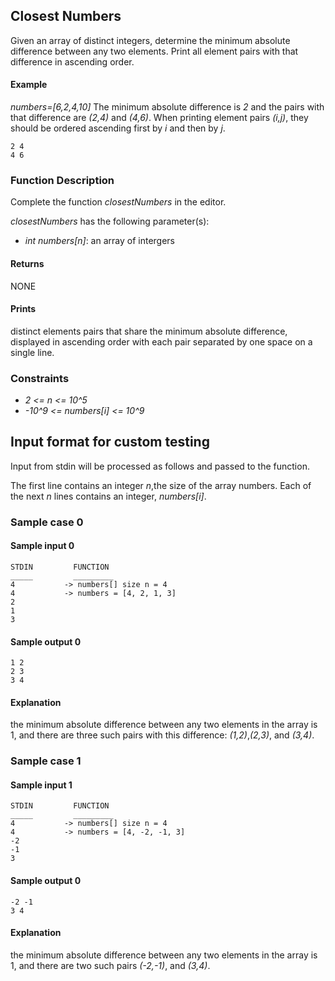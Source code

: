 ## Closest Numbers

Given an array of distinct integers, determine the minimum absolute difference between any two elements. Print all element pairs with that difference in ascending order.

#### Example
*numbers=[6,2,4,10]*
The minimum absolute difference is *2* and the pairs with that difference are *(2,4)* and *(4,6)*. When printing element pairs *(i,j)*, they should be ordered ascending first by *i* and then by *j*.
```
2 4
4 6
```

### Function Description
Complete the function *closestNumbers* in the editor.

*closestNumbers* has the following parameter(s):
  - *int numbers[n]*: an array of intergers

#### Returns
NONE

#### Prints
distinct elements pairs that share the minimum absolute difference, displayed in ascending order with each pair separated by one space on a single line.

### Constraints

- *2 <= n <= 10^5*
- *-10^9 <= numbers[i] <= 10^9*

## Input format for custom testing
Input from stdin will be processed as follows and passed to the function.

The first line contains an integer *n*,the size of the array numbers. Each of the next *n* lines contains an integer, *numbers[i]*.

### Sample case 0
#### Sample input 0
```
STDIN         FUNCTION
_____         _________
4           -> numbers[] size n = 4
4           -> numbers = [4, 2, 1, 3]
2
1
3
```
#### Sample output 0
```
1 2
2 3
3 4
```
#### Explanation
the minimum absolute difference between any two elements in the array is 1, and there are three such pairs with this difference:
*(1,2)*,*(2,3)*, and *(3,4)*.

### Sample case 1
#### Sample input 1
```
STDIN         FUNCTION
_____         _________
4           -> numbers[] size n = 4
4           -> numbers = [4, -2, -1, 3]
-2
-1
3
```
#### Sample output 0
```
-2 -1
3 4
```
#### Explanation
the minimum absolute difference between any two elements in the array is 1, and there are two such pairs *(-2,-1)*, and *(3,4)*.